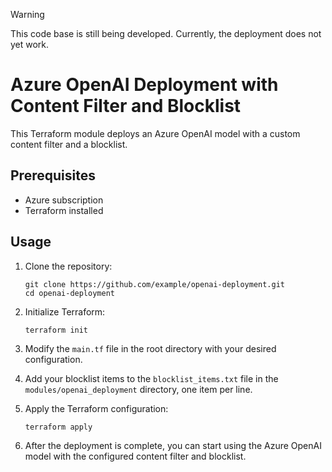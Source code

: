 > [!WARNING]
> This code base is still being developed. Currently, the deployment does not yet work.

# Azure OpenAI Deployment with Content Filter and Blocklist

This Terraform module deploys an Azure OpenAI model with a custom content filter and a blocklist.

## Prerequisites

- Azure subscription
- Terraform installed

## Usage

1. Clone the repository:
    ```
    git clone https://github.com/example/openai-deployment.git
    cd openai-deployment
    ```

2. Initialize Terraform:
    ```
    terraform init
    ```

3. Modify the `main.tf` file in the root directory with your desired configuration.

4. Add your blocklist items to the `blocklist_items.txt` file in the `modules/openai_deployment` directory, one item per line.

5. Apply the Terraform configuration:
    ```
    terraform apply
    ```

6. After the deployment is complete, you can start using the Azure OpenAI model with the configured content filter and blocklist.

#